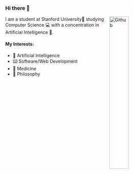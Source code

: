 ### Hi there 👋

<img width="35%" align="right" alt="Github" src="https://drive.google.com/uc?export=download&id=1yv_dwthMxKU76oouabeJyckS6LzRjxA1" />
I am a student at Stanford University🌲 studying Computer Science 💻  with a concentration in Artificial Intelligence 🧠. 

#### My Interests:
- 🤖 Artificial Intelligence  
- ⌨️ Software/Web Development  
- 🧪 Medicine
- 🧠 Philosophy

<!--
**rosikand/rosikand** is a ✨ _special_ ✨ repository because its `README.md` (this file) appears on your GitHub profile.

Here are some ideas to get you started:

- 🔭 I’m currently working on ...
- 🌱 I’m currently learning ...
- 👯 I’m looking to collaborate on ...
- 🤔 I’m looking for help with ...
- 💬 Ask me about ...
- 📫 How to reach me: ...
- 😄 Pronouns: ...
- ⚡ Fun fact: ...
-->
